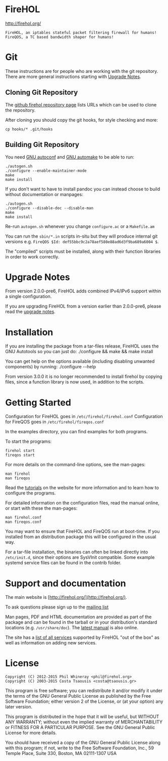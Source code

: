FireHOL
=======

http://firehol.org/

    FireHOL, an iptables stateful packet filtering firewall for humans!
    FireQOS, a TC based bandwidth shaper for humans!

Git
===
These instructions are for people who are working with the git repository.
There are more general instructions starting with
[Upgrade Notes](#upgrade-notes).

Cloning Git Repository
----------------------

The [github firehol repository page](https://github.com/firehol/firehol)
lists URLs which can be used to clone the repository.

After cloning you should copy the git hooks, for style checking and more:

~~~~
cp hooks/* .git/hooks
~~~~

Building Git Repository
-----------------------
You need [GNU autoconf](http://www.gnu.org/software/autoconf/) and
[GNU automake](http://www.gnu.org/software/automake/) to be able to
run:

~~~~
./autogen.sh
./configure --enable-maintainer-mode
make
make install
~~~~

If you don't want to have to install pandoc you can instead choose
to build without documentation or manpages:

~~~~
./autogen.sh
./configure --disable-doc --disable-man
make
make install
~~~~

Re-run `autogen.sh` whenever you change `configure.ac` or a `Makefile.am`

You can run the `sbin/*.in` scripts in-situ but they will produce internal
git versions e.g. `FireQOS $Id: def55bbc9c2a78aef580e88ad6d3f9ba689a6004 $`.

The "compiled" scripts must be installed, along with their function
libraries in order to work correctly.


Upgrade Notes
=============
From version 2.0.0-pre6, FireHOL adds combined IPv4/IPv6 support within
a single configuration.

If you are upgrading FireHOL from a version earlier than 2.0.0-pre6,
please read the [upgrade notes](http://firehol.org/upgrade/).


Installation
============
If you are installing the package from a tar-files release, FireHOL uses
the GNU Autotools so you can just do:
  ./configure && make && make install

You can get help on the options available (including disabling unwanted
components) by running:
  ./configure --help

From version 3.0.0 it is no longer recommended to install firehol by
copying files, since a function library is now used, in addition to
the scripts.


Getting Started
===============
Configuration for FireHOL goes in `/etc/firehol/firehol.conf`
Configuration for FireQOS goes in `/etc/firehol/fireqos.conf`

In the examples directory, you can find examples for both programs.

To start the programs:

~~~~
firehol start
fireqos start
~~~~

For more details on the command-line options, see the man-pages:

~~~~
man firehol
man fireqos
~~~~

Read the [tutorials](http://firehol.org/tutorial/) on the website for
more information and to learn how to configure the programs.

For detailed information on the configuration files, read the manual
online, or start with these the man-pages:

~~~~
man firehol.conf
man fireqos.conf
~~~~

You may want to ensure that FireHOL and FireQOS run at boot-time. If you
installed from an distribution package this will be configured in the
usual way.

For a tar-file installation, the binaries can often be linked directly
into `/etc/init.d`, since their options are SysVInit compatible. Some
example systemd service files can be found in the contrib folder.


Support and documentation
=========================
The main website is [http://firehol.org/](http://firehol.org/).

To ask questions please sign up to the
[mailing list](http://lists.firehol.org/mailman/listinfo/firehol-support)

Man pages, PDF and HTML documentation are provided as part of the package
and can be found in the tarball or in your distribution's standard locations
(e.g. `/usr/share/doc`). The [latest manual](http://firehol.org/manual/)
is also online.

The site has a [list of all services](http://firehol.org/services/) supported
by FireHOL "out of the box" as well as information on adding new services.


License
=======

    Copyright (C) 2012-2015 Phil Whineray <phil@firehol.org>
    Copyright (C) 2003-2015 Costa Tsaousis <costa@tsaousis.gr>

This program is free software; you can redistribute it and/or modify
it under the terms of the GNU General Public License as published by
the Free Software Foundation; either version 2 of the License, or
(at your option) any later version.

This program is distributed in the hope that it will be useful,
but WITHOUT ANY WARRANTY; without even the implied warranty of
MERCHANTABILITY or FITNESS FOR A PARTICULAR PURPOSE.  See the
GNU General Public License for more details.

You should have received a copy of the GNU General Public License
along with this program; if not, write to the Free Software
Foundation, Inc., 59 Temple Place, Suite 330, Boston, MA 02111-1307 USA
